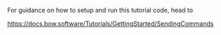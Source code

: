 For guidance on how to setup and run this tutorial code, head to

https://docs.bow.software/Tutorials/GettingStarted/SendingCommands
